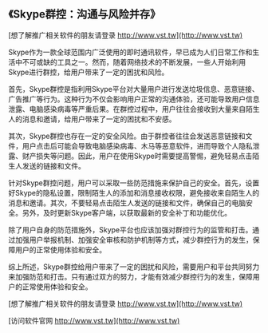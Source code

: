 ## **《Skype群控：沟通与风险并存》**

[想了解推广相关软件的朋友请登录 http://www.vst.tw](http://www.vst.tw)

Skype作为一款全球范围内广泛使用的即时通讯软件，早已成为人们日常工作和生活中不可或缺的工具之一。然而，随着网络技术的不断发展，一些人开始利用Skype进行群控，给用户带来了一定的困扰和风险。

首先，Skype群控是指利用Skype平台对大量用户进行发送垃圾信息、恶意链接、广告推广等行为。这种行为不仅会影响用户正常的沟通体验，还可能导致用户信息泄露、电脑感染病毒等严重后果。在群控过程中，用户往往会接收到大量来自陌生人的消息和邀请，给用户带来了一定的困扰和不安感。

其次，Skype群控也存在一定的安全风险。由于群控者往往会发送恶意链接和文件，用户点击后可能会导致电脑感染病毒、木马等恶意软件，进而导致个人隐私泄露、财产损失等问题。因此，用户在使用Skype时需要提高警惕，避免轻易点击陌生人发送的链接和文件。

针对Skype群控问题，用户可以采取一些防范措施来保护自己的安全。首先，设置好Skype的隐私设置，限制陌生人的添加和消息接收权限，避免接收来自陌生人的消息和邀请。其次，不要轻易点击陌生人发送的链接和文件，确保自己的电脑安全。另外，及时更新Skype客户端，以获取最新的安全补丁和功能优化。

除了用户自身的防范措施外，Skype平台也应该加强对群控行为的监管和打击。通过加强用户举报机制、加强安全审核和防护机制等方式，减少群控行为的发生，保障用户的正常使用体验和安全。

综上所述，Skype群控给用户带来了一定的困扰和风险，需要用户和平台共同努力来加强防范和打击。只有通过双方的努力，才能有效减少群控行为的发生，保障用户的正常使用体验和安全。

[想了解推广相关软件的朋友请登录 http://www.vst.tw](http://www.vst.tw)


[访问软件官网 http://www.vst.tw](http://www.vst.tw)

